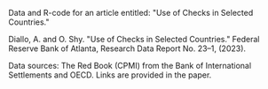 Data and R-code for an article entitled: "Use of Checks in Selected Countries." 

Diallo, A. and O. Shy. "Use of Checks in Selected Countries." Federal Reserve Bank of Atlanta, Research Data Report No. 23–1, (2023). 

Data sources: The Red Book (CPMI) from the Bank of International Settlements and OECD. Links are provided in the paper. 
